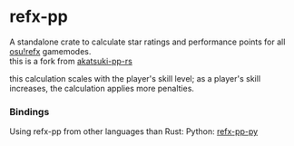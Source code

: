 # refx-pp

A standalone crate to calculate star ratings and performance points for all [osu!refx](https://refx.online) gamemodes. <br>
this is a fork from [akatsuki-pp-rs](https://github.com/osuAkatsuki/akatsuki-pp-rs) <br>

this calculation scales with the player's skill level; as a player's skill increases, the calculation applies more penalties.
### Bindings

Using refx-pp from other languages than Rust:
Python: [refx-pp-py](https://github.com/refx-online/refx-pp-py)